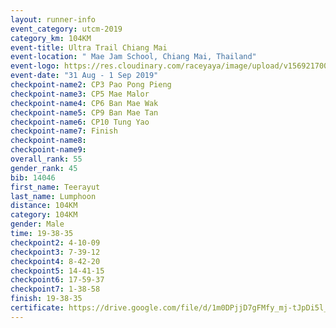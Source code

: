 ```yaml
---
layout: runner-info 
event_category: utcm-2019 
category_km: 104KM 
event-title: Ultra Trail Chiang Mai 
event-location: " Mae Jam School, Chiang Mai, Thailand" 
event-logo: https://res.cloudinary.com/raceyaya/image/upload/v1569217001/logo/ultra-trail-chiangmai_ay7efp.jpg 
event-date: "31 Aug - 1 Sep 2019" 
checkpoint-name2: CP3 Pao Pong Pieng 
checkpoint-name3: CP5 Mae Malor 
checkpoint-name4: CP6 Ban Mae Wak  
checkpoint-name5: CP9 Ban Mae Tan 
checkpoint-name6: CP10 Tung Yao 
checkpoint-name7: Finish 
checkpoint-name8: 
checkpoint-name9: 
overall_rank: 55
gender_rank: 45
bib: 14046
first_name: Teerayut
last_name: Lumphoon
distance: 104KM
category: 104KM
gender: Male
time: 19-38-35
checkpoint2: 4-10-09
checkpoint3: 7-39-12
checkpoint4: 8-42-20
checkpoint5: 14-41-15
checkpoint6: 17-59-37
checkpoint7: 1-38-58
finish: 19-38-35
certificate: https://drive.google.com/file/d/1m0DPjjD7gFMfy_mj-tJpDi5l_2S1n9Ze/view?usp=sharing
---
```

